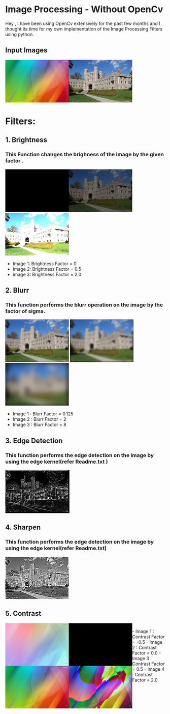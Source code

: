 # Image Processing - Without OpenCv

Hey , I have been using OpenCv extensively for the past few months and I thought its time for my own implementation of the Image Processing Filters using python.

## Input Images
![](input/princeton_small.jpg) 
<a href="url"><img src="https://github.com/HarmannSinghMann/Image-Process-ing/blob/main/input/c.jpg" align="left" height="134" width="200" ></a>


# Filters: 
## 1. Brightness 
### This Function changes the brighness of the image by the given factor .

![](output/bright/princeton_small_brightness_0.jpg)![](output/bright/princeton_small_brightness_0.5.jpg) ![](output/bright/princeton_small_brightness_2.0.jpg) 
<br>
- Image 1: Brightness Factor = 0 
- Image 2: Brightness Factor = 0.5 
- image 3: Brightness Factor = 2.0

## 2. Blurr
### This function performs the blurr operation on the image by the factor of sigma.

![](output/blur/blur_0.125.jpg) ![](output/blur/blur_2.jpg) ![](output/blur/blur_8.jpg)
<br>
- Image 1 : Blurr Factor = 0.125 
- Image 2 : Blurr Factor = 2
- Image 3 : Blurr Factor = 8


## 3. Edge Detection
### This function performs the edge detection on the image by using the edge kernel(refer Readme.txt )
![](output/edge_d/edgedetect.jpg)

## 4. Sharpen
### This function performs the edge detection on the image by using the edge kernel(refer Readme.txt)
![](output/sharpen/sharpen.jpg)

## 5. Contrast
<a href="url"><img src="https://github.com/HarmannSinghMann/Image-Process-ing/blob/main/output/contrast/c_contrast_-0.5.jpg" align="left" height="134" width="200" ></a>

<a href="url"><img src="https://github.com/HarmannSinghMann/Image-Process-ing/blob/main/output/contrast/c_contrast_0.0.jpg" align="left" height="134" width="200" ></a>

<a href="url"><img src="https://github.com/HarmannSinghMann/Image-Process-ing/blob/main/output/contrast/c_contrast_0.5.jpg" align="left" height="134" width="200" ></a>

<a href="url"><img src="https://github.com/HarmannSinghMann/Image-Process-ing/blob/main/output/contrast/c_contrast_2.0.jpg" align="left" height="134" width="200" ></a>

<br>
- Image 1 : Contrast Factor = -0.5 
- Image 2 : Contrast Factor = 0.0
- Image 3 : Contrast Factor = 0.5
- Image 4 : Contrast Factor = 2.0
